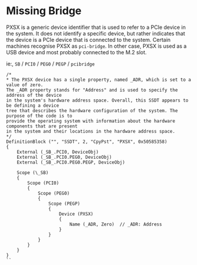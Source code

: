 # Missing Bridge

PXSX is a generic device identifier that is used to refer to a PCIe device in the system. It does not identify a specific device, but rather indicates that the device is a PCIe device that is connected to the system. Certain machines recognise PXSX as `pci-bridge`. In other case, PXSX is used as a USB device and most probably connected to the M.2 slot. 

ie:, `SB` / `PCI0` / `PEG0` / `PEGP` / `pcibridge`

```asl
/*
* The PXSX device has a single property, named _ADR, which is set to a value of zero. 
The _ADR property stands for "Address" and is used to specify the address of the device 
in the system's hardware address space. Overall, this SSDT appears to be defining a device 
tree that describes the hardware configuration of the system. The purpose of the code is to 
provide the operating system with information about the hardware components that are present
in the system and their locations in the hardware address space.
*/
DefinitionBlock ("", "SSDT", 2, "CpyPst", "PXSX", 0x50585358)
{
    External (_SB_.PCI0, DeviceObj)
    External (_SB_.PCI0.PEG0, DeviceObj)
    External (_SB_.PCI0.PEG0.PEGP, DeviceObj)

    Scope (\_SB)
    {
        Scope (PCI0)
        {
            Scope (PEG0)
            {
                Scope (PEGP)
                {
                    Device (PXSX)
                    {
                        Name (_ADR, Zero)  // _ADR: Address
                    }
                }
            }
        }
    }
}
``

